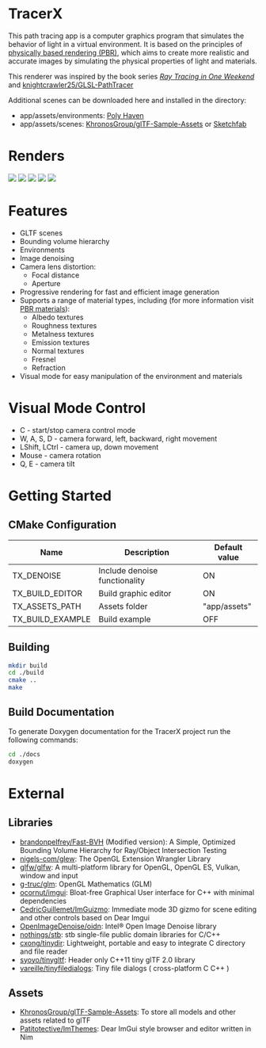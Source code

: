 # TracerX

This path tracing app is a computer graphics program that simulates the behavior of light in a virtual environment. It is based on the principles of [physically based rendering (PBR)]((https://learn.microsoft.com/en-us/azure/remote-rendering/overview/features/pbr-materials)), which aims to create more realistic and accurate images by simulating the physical properties of light and materials.

This renderer was inspired by the book series [_Ray Tracing in One Weekend_](https://raytracing.github.io/) and [knightcrawler25/GLSL-PathTracer](https://github.com/knightcrawler25/GLSL-PathTracer)

Additional scenes can be downloaded here and installed in the directory:
- app/assets/environments: [Poly Haven](https://polyhaven.com/hdris)
- app/assets/scenes: [KhronosGroup/glTF-Sample-Assets](https://github.com/KhronosGroup/glTF-Sample-Assets) or [Sketchfab](https://sketchfab.com/)

# Renders
![](img/UI.jpg)
![](img/Ajax.jpg)
![](img/DamagedHelmet.jpg)
![](img/SciFiHelmet.jpg)
![](img/ToyCar.jpg)

# Features
- GLTF scenes
- Bounding volume hierarchy
- Environments
- Image denoising
- Camera lens distortion:
    - Focal distance
    - Aperture
- Progressive rendering for fast and efficient image generation
- Supports a range of material types, including (for more information visit [PBR materials](https://learn.microsoft.com/en-us/azure/remote-rendering/overview/features/pbr-materials)):
    - Albedo textures
    - Roughness textures
    - Metalness textures
    - Emission textures
    - Normal textures
    - Fresnel
    - Refraction
- Visual mode for easy manipulation of the environment and materials

# Visual Mode Control
- С - start/stop camera control mode
- W, A, S, D - camera forward, left, backward, right movement
- LShift, LCtrl - camera up, down movement
- Mouse - camera rotation
- Q, E - camera tilt

# Getting Started

## CMake Configuration
| Name             | Description                   | Default value |
|------------------|-------------------------------|---------------|
| TX_DENOISE       | Include denoise functionality | ON            |
| TX_BUILD_EDITOR  | Build graphic editor          | ON            |
| TX_ASSETS_PATH   | Assets folder                 | "app/assets"  |
| TX_BUILD_EXAMPLE | Build example                 | OFF           |

## Building
```bash
mkdir build
cd ./build
cmake ..
make 
```

## Build Documentation
To generate Doxygen documentation for the TracerX project run the following commands:
```bash
cd ./docs
doxygen
```

# External
## Libraries
- [brandonpelfrey/Fast-BVH](https://github.com/brandonpelfrey/Fast-BVH) (Modified version): A Simple, Optimized Bounding Volume Hierarchy for Ray/Object Intersection Testing
- [nigels-com/glew](https://github.com/nigels-com/glew): The OpenGL Extension Wrangler Library
- [glfw/glfw](https://github.com/glfw/glfw): A multi-platform library for OpenGL, OpenGL ES, Vulkan, window and input
- [g-truc/glm](https://github.com/g-truc/glm): OpenGL Mathematics (GLM)
- [ocornut/imgui](https://github.com/ocornut/imgui): Bloat-free Graphical User interface for C++ with minimal dependencies
- [CedricGuillemet/ImGuizmo](https://github.com/CedricGuillemet/ImGuizmo): Immediate mode 3D gizmo for scene editing and other controls based on Dear Imgui
- [OpenImageDenoise/oidn](https://github.com/OpenImageDenoise/oidn): Intel® Open Image Denoise library
- [nothings/stb](https://github.com/nothings/stb): stb single-file public domain libraries for C/C++
- [cxong/tinydir](https://github.com/cxong/tinydir): Lightweight, portable and easy to integrate C directory and file reader
- [syoyo/tinygltf](https://github.com/syoyo/tinygltf): Header only C++11 tiny glTF 2.0 library
- [vareille/tinyfiledialogs](https://sourceforge.net/projects/tinyfiledialogs/): Tiny file dialogs ( cross-platform C C++ )

## Assets
- [KhronosGroup/glTF-Sample-Assets](https://github.com/KhronosGroup/glTF-Sample-Assets): To store all models and other assets related to glTF
- [Patitotective/ImThemes](https://github.com/Patitotective/ImThemes): Dear ImGui style browser and editor written in Nim
